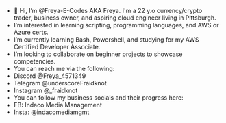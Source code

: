 - 👋 Hi, I’m @Freya-E-Codes AKA Freya. I'm a 22 y.o currency/crypto trader, business owner, and aspiring cloud engineer living in Pittsburgh.
- I’m interested in learning scripting, programming languages, and AWS or Azure certs. 
- I’m currently learning Bash, Powershell, and studying for my AWS Certified Developer Associate.
- I’m looking to collaborate on beginner projects to showcase competencies.
- You can reach me via the following: 
- Discord @Freya_4571349 
- Telegram @underscoreFraidknot 
- Instagram @_fraidknot 
- You can follow my business socials and their progress here: 
-  FB: Indaco Media Management
-  Insta: @indacomediamgmt

<!---
Freya-E-Codes/Freya-E-Codes is a ✨ special ✨ repository because its `README.md` (this file) appears on your GitHub profile.
You can click the Preview link to take a look at your changes.
--->
